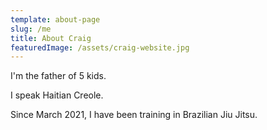 ```yaml
---
template: about-page
slug: /me
title: About Craig
featuredImage: /assets/craig-website.jpg
---
```

I'm the father of 5 kids.

I speak Haitian Creole.

Since March 2021, I have been training in Brazilian Jiu Jitsu.
